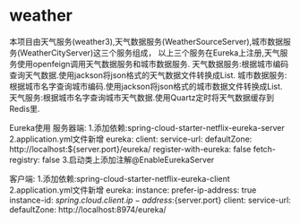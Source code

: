 # weather
本项目由天气服务(weather3),天气数据服务(WeatherSourceServer),城市数据服务(WeatherCityServer)这三个服务组成，
以上三个服务在Eureka上注册,天气服务使用openfeign调用天气数据服务和城市数据服务.
天气数据服务:根据城市编码查询天气数据.使用jackson将json格式的天气数据文件转换成List<WeatherDto>.
城市数据服务:根据城市名字查询城市编码.使用jackson将json格式的城市数据文件转换成List<CitycodeDto>.
天气服务:根据城市名字查询城市天气数据.使用Quartz定时将天气数据缓存到Redis里.

Eureka使用
服务器端:
1.添加依赖:spring-cloud-starter-netflix-eureka-server
2.application.yml文件新增
eureka:
  client:
    service-url:
      defaultZone: http://localhost:${server.port}/eureka/
    register-with-eureka: false
    fetch-registry: false
3.启动类上添加注解@EnableEurekaServer

客户端:
1.添加依赖:spring-cloud-starter-netflix-eureka-client
2.application.yml文件新增
eureka:
  instance:
    prefer-ip-address: true
    instance-id: ${spring.cloud.client.ip-address}:${server.port}
  client:
    service-url:
      defaultZone: http://localhost:8974/eureka/










